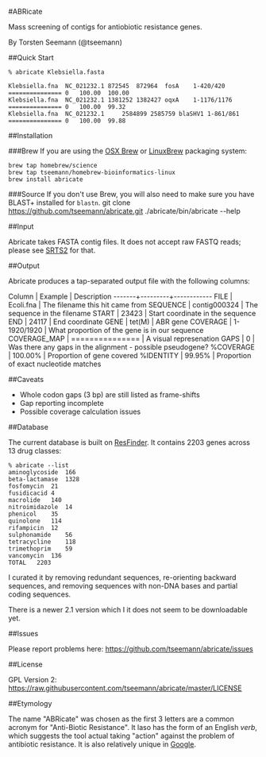 #ABRicate

Mass screening of contigs for antiobiotic resistance genes.

By Torsten Seemann (@tseemann)

##Quick Start

```
% abricate Klebsiella.fasta

Klebsiella.fna	NC_021232.1	872545	872964	fosA	1-420/420	===============	0	100.00	100.00
Klebsiella.fna	NC_021232.1	1381252	1382427	oqxA	1-1176/1176	===============	0	100.00	99.32
Klebsiella.fna  NC_021232.1     2584899	2585759	blaSHV1	1-861/861	===============	0	100.00	99.88
```

##Installation

###Brew
If you are using the [OSX Brew](http://brew.sh/) or [LinuxBrew](http://brew.sh/linuxbrew/) packaging system:

    brew tap homebrew/science
    brew tap tseemann/homebrew-bioinformatics-linux
    brew install abricate

###Source
If you don't use Brew, you will also need to make sure you have BLAST+ installed for ```blastn```.
    git clone https://github.com/tseemann/abricate.git
    ./abricate/bin/abricate --help

##Input

Abricate takes FASTA contig files.
It does not accept raw FASTQ reads; please see [SRTS2](https://github.com/katholt/srst2) for that.

##Output

Abricate produces a tap-separated output file with the following columns:

Column | Example | Description
-------+---------+------------
FILE | Ecoli.fna | The filename this hit came from
SEQUENCE | contig000324 | The sequence in the filename
START | 23423 | Start coordinate in the sequence
END | 24117 | End coordinate
GENE | tet(M) | ABR gene
COVERAGE | 1-1920/1920 | What proportion of the gene is in our sequence
COVERAGE_MAP | =============== | A visual represenation
GAPS | 0 | Was there any gaps in the alignment - possible pseudogene?
%COVERAGE | 100.00% | Proportion of gene covered 
%IDENTITY | 99.95% | Proportion of exact nucleotide matches

##Caveats

* Whole codon gaps (3 bp) are still listed as frame-shifts
* Gap reporting incomplete
* Possible coverage calculation issues

##Database

The current database is built on [ResFinder](http://cge.cbs.dtu.dk/services/ResFinder/).
It contains 2203 genes across 13 drug classes:

```
% abricate --list
aminoglycoside	166
beta-lactamase	1328
fosfomycin	21
fusidicacid	4
macrolide	140
nitroimidazole	14
phenicol	35
quinolone	114
rifampicin	12
sulphonamide	56
tetracycline	118
trimethoprim	59
vancomycin	136
TOTAL	2203
```

I curated it by removing redundant sequences, re-orienting backward sequences, and removing
sequences with non-DNA bases and partial coding sequences.

There is a newer 2.1 version which I it does not seem to be downloadable yet.

##Issues

Please report problems here: https://github.com/tseemann/abricate/issues

##License

GPL Version 2: https://raw.githubusercontent.com/tseemann/abricate/master/LICENSE

##Etymology

The name "ABRicate" was chosen as the first 3 letters are a common acronym
for "Anti-Biotic Resistance". It laso has the form of an English _verb_, 
which suggests the tool actual taking "action" against the problem of antibiotic resistance.
It is also relatively unique in [Google](https://www.google.com.au/search?q=abricate).

